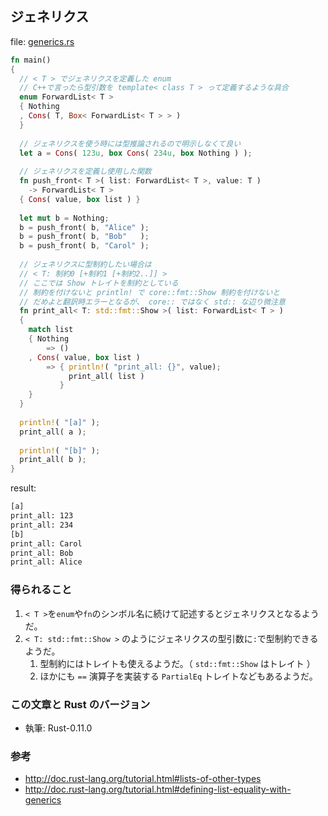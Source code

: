 ## ジェネリクス

file: [generics.rs](.src/generics.rs)

```rust
fn main()
{
  // < T > でジェネリクスを定義した enum
  // C++で言ったら型引数を template< class T > って定義するような具合
  enum ForwardList< T >
  { Nothing
  , Cons( T, Box< ForwardList< T > > )
  }
  
  // ジェネリクスを使う時には型推論されるので明示しなくて良い
  let a = Cons( 123u, box Cons( 234u, box Nothing ) );
  
  // ジェネリクスを定義し使用した関数
  fn push_front< T >( list: ForwardList< T >, value: T )
    -> ForwardList< T >
  { Cons( value, box list ) }
  
  let mut b = Nothing;
  b = push_front( b, "Alice" );
  b = push_front( b, "Bob"   );
  b = push_front( b, "Carol" );
  
  // ジェネリクスに型制約したい場合は
  // < T: 制約0 [+制約1 [+制約2..]] >
  // ここでは Show トレイトを制約としている
  // 制約を付けないと println! で core::fmt::Show 制約を付けないと
  // だめよと翻訳時エラーとなるが、 core:: ではなく std:: な辺り微注意
  fn print_all< T: std::fmt::Show >( list: ForwardList< T > )
  {
    match list
    { Nothing
        => ()
    , Cons( value, box list )
        => { println!( "print_all: {}", value);
             print_all( list )
           }
    }
  }
  
  println!( "[a]" );
  print_all( a );
  
  println!( "[b]" );
  print_all( b );
}
```

result:
```zsh
[a]
print_all: 123
print_all: 234
[b]
print_all: Carol
print_all: Bob
print_all: Alice
```

### 得られること

1. `< T >`を`enum`や`fn`のシンボル名に続けて記述するとジェネリクスとなるようだ。
1. `< T: std::fmt::Show >` のようにジェネリクスの型引数に`:`で型制約できるようだ。
    1. 型制約にはトレイトも使えるようだ。（ `std::fmt::Show` はトレイト ）
    1. ほかにも `==` 演算子を実装する `PartialEq` トレイトなどもあるようだ。

### この文章と Rust のバージョン

- 執筆: Rust-0.11.0

### 参考

- http://doc.rust-lang.org/tutorial.html#lists-of-other-types
- http://doc.rust-lang.org/tutorial.html#defining-list-equality-with-generics

